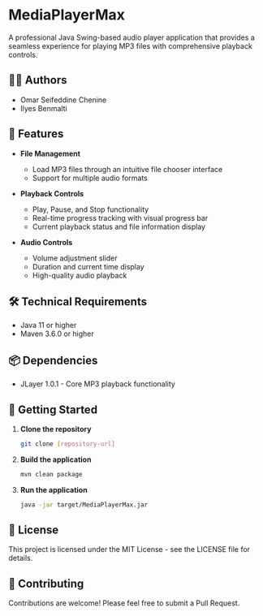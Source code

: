 # MediaPlayerMax

A professional Java Swing-based audio player application that provides a seamless experience for playing MP3 files with comprehensive playback controls.

## 👨‍💻 Authors

- Omar Seifeddine Chenine
- Ilyes Benmalti

## 🎵 Features

- **File Management**
  - Load MP3 files through an intuitive file chooser interface
  - Support for multiple audio formats

- **Playback Controls**
  - Play, Pause, and Stop functionality
  - Real-time progress tracking with visual progress bar
  - Current playback status and file information display

- **Audio Controls**
  - Volume adjustment slider
  - Duration and current time display
  - High-quality audio playback

## 🛠️ Technical Requirements

- Java 11 or higher
- Maven 3.6.0 or higher

## 📦 Dependencies

- JLayer 1.0.1 - Core MP3 playback functionality

## 🚀 Getting Started

1. **Clone the repository**
   ```bash
   git clone [repository-url]
   ```

2. **Build the application**
   ```bash
   mvn clean package
   ```

3. **Run the application**
   ```bash
   java -jar target/MediaPlayerMax.jar
   ```

## 📝 License

This project is licensed under the MIT License - see the LICENSE file for details.

## 🤝 Contributing

Contributions are welcome! Please feel free to submit a Pull Request.

